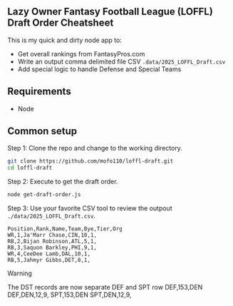 ## Lazy Owner Fantasy Football League (LOFFL) Draft Order Cheatsheet

This is my quick and dirty node app to:

* Get overall rankings from FantasyPros.com
* Write an output comma delimited file CSV `.data/2025_LOFFL_Draft.csv`
* Add special logic to handle Defense and Special Teams

## Requirements

* Node

## Common setup

Step 1: Clone the repo and change to the working directory.

```bash
git clone https://github.com/mofo110/loffl-draft.git
cd loffl-draft
```
Step 2: Execute to get the draft order.

```bash
node get-draft-order.js
```

Step 3: Use your favorite CSV tool to review the outpout `./data/2025_LOFFL_Draft.csv`.

```console
Position,Rank,Name,Team,Bye,Tier,Org
WR,1,Ja'Marr Chase,CIN,10,1,
RB,2,Bijan Robinson,ATL,5,1,
RB,3,Saquon Barkley,PHI,9,1,
WR,4,CeeDee Lamb,DAL,10,1,
RB,5,Jahmyr Gibbs,DET,8,1,
```

> [!WARNING]
> The DST records are now separate DEF and SPT row
> DEF,153,DEN DEF,DEN,12,9,
> SPT,153,DEN SPT,DEN,12,9,